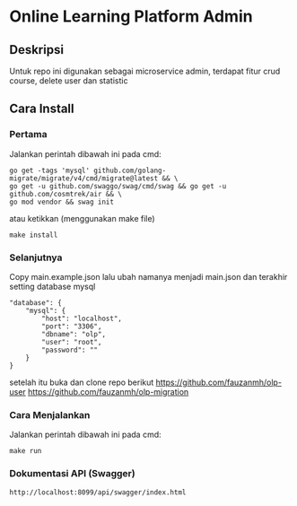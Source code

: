 # Online Learning Platform Admin
## Deskripsi
Untuk repo ini digunakan sebagai microservice admin, terdapat fitur crud course, delete user dan statistic

## Cara Install
### Pertama 
Jalankan perintah dibawah ini pada cmd:

	go get -tags 'mysql' github.com/golang-migrate/migrate/v4/cmd/migrate@latest && \
	go get -u github.com/swaggo/swag/cmd/swag && go get -u github.com/cosmtrek/air && \
	go mod vendor && swag init                                                                                                      
atau ketikkan (menggunakan make file)

    make install

### Selanjutnya
Copy main.example.json lalu ubah namanya menjadi
main.json dan terakhir setting database mysql

    "database": {
        "mysql": {
            "host": "localhost",
            "port": "3306",
            "dbname": "olp",
            "user": "root",
            "password": ""
        }
    }

setelah itu buka dan clone repo berikut
https://github.com/fauzanmh/olp-user
https://github.com/fauzanmh/olp-migration



### Cara Menjalankan
Jalankan perintah dibawah ini pada cmd:
    
    make run


### Dokumentasi API (Swagger)

    http://localhost:8099/api/swagger/index.html
